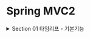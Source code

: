 # Spring MVC2

<details>
<summary>Section 01 타임리프 - 기본기능</summary></summary>
<div markdown="1">

## 타임리프 소개
-  타임리프 특징 
  - 서버 사이드 HTML 렌더링 (SSR)
  - 네츄럴 템플릿
  - 스프링 통합 지원

### 네츄럴 템플릿
- 타임리프는 순수 HTML을 최대한 유지하는 특징이 있다.
- 타임리프로 작성한 파일은 HTML을 유지하기 때문에 웹 브라우저에서 파일을 직접 열어도 내용을 확인할 수 있고, 서버를 통해 뷰 템플릿을 거치면 동적으로 변경된 결과를 확인할 수 있다.
- JSP를 포함한 다른 뷰 템플릿들은 해당 파일을 열면 소스코드와 HTML이 뒤죽박죽 섞여 웹 브라우저에서 정상적인 HTML 결과를 확인할 수 없다.
- 오직 서버를 통해서 렌더링되어야만 화면을 확인할 수 있는 것이다.
- 반면 타임리프는 그렇지 않다. 이렇게 순수 HTML을 그대로 유지하면서 뷰 템플릿도 사용할 수 있는 타임리프의 특징을 네츄럴 템플릿이라 한다.

### 스프링 통합 지원
- 타임리프는 스프링과 자연스럽게 통합되고, 스프링의 다양한 기능을 편리하게 사용할 수 있게 지원한다.

## 타임리프 기본 기능
- 타임리프 사용 선언
  - ```<html xmlns:th="http://www.thymeleaf.org">```
- 기본 표현식
  - ![img.png](img.png)
- https://www.thymeleaf.org/doc/tutorials/3.0/usingthymeleaf.html#standard-expression-syntax

### 텍스트 - text, utext
- 타임리프의 가장 기본 기능인 텍스트를 출력하는 기능을 먼저 알아보자 
- 타임리프는 기본적으로 HTML 태그의 속성에 기능을 정의해서 동작한다.
- HTML의 콘텐츠에 데이터를 출력할 때는 다음과 같이 ```th:text```를 사용하면 된다.
  - ```<span th:text="${data}">```
- HTML 태그의 속성이 아니라 HTML 콘텐츠 영역안에서 직접 데이터를 출력하고 싶으면 다음과 같이 [[...]]를 사용하면 된다.
  - ```[[$data]]```

#### Basic Controller
```java
package hello.thymeleaf.basic;
import org.springframework.stereotype.Controller;
import org.springframework.ui.Model;
import org.springframework.web.bind.annotation.GetMapping;
import org.springframework.web.bind.annotation.RequestMapping;
@Controller
@RequestMapping("/basic")
public class BasicController {
    @GetMapping("/text-basic")
    public String textBasic(Model model) {
        model.addAttribute("data", "Hello Spring!");
        return "basic/text-basic";
    }
}
```
#### /resources/templates/basic/text-basic.html
```html
<!DOCTYPE html>
<html xmlns:th="http://www.thymeleaf.org">
<head>
    <meta charset="UTF-8">
    <title>Title</title>
</head>
<body>
<h1>컨텐츠에 데이터 출력하기</h1>
<ul>
    <li>th:text 사용 <span th:text="${data}"></span></li>
    <li>컨텐츠 안에서 직접 출력하기 = [[${data}]]</li>
</ul>
</body>
</html>
```

### Escape
- HTML 문서는 ```<,>``` 같은 특수 문자를 기반으로 정의된다.
- 따라서 뷰 템플릿으로 HTML 화면을 생성할 때는 출력하는 데이터에 이러한 특수 문자가 있는 것을 주의해서 사용해야 한다.
  - "Hello Spring!" 에서 Hello <b>Spring!</b>으로 ```<b> </b>```태그를 이용해 단어가 진하게 나오도록 해보자
  - 웹브라우저에서 실행해보면 ```Hello <b>Spring!</b>```로 해당 부분을 강조하지 않고 그대로 나오는 것을 확인할 수 있다.
  - 소스보기를 해보면 <부분이 &lt로 변경된 것을 확인할 수 있다. 
### HTML Entity
- 웹 브라우저는 <를 HTML 태그의 시작으로 인식한다. 따라서 <를 태그의 시작이 아니라 문자로 표현할 수 있는 방법이 필요하다
- 이것을 HMTL 엔티티라 한다. 
- HTML에서 사용하는 특수 문자를 HTML 엔티티로 변경하는 것을 이스케이프라 한다.
- 그리고 타임리프가 제공하는 th:text, [[...]]는 기본적으로 이스케이프를 제공한다. 
- ![img_1.png](img_1.png)

### Unescape
- ```<```를 ```&lt```로 인식하지 않도록 이스케이프 기능을 사용하지 않으려면 어떻게 해야할까?
- 타임리프는 다음 두가지 기능을 제공한다.
  - th:text -> th:utext
  - [[...]] -> [(...)]
- ![img_2.png](img_2.png)

### 변수 - SpringEL
- 타임리프에서 변수를 사용할 때는 변수 표현식을 사용한다.
- 변수 표현식 : ```${...}```
- 그리고 이 변수 표현식에는 스프링 EL이라는 스프링이 제공하는 표현식을 사용할 수 있다.
#### 스프링 EL 다양한 표현식
- Object
  - user.username : user의 username을 프로퍼티 접근 user.getUsername()
  - user['username'] : 위와 같음 user.getUsername() (동적으로 갈아낄 수 있음)
  - user.getUsername() : user의 getUsername() 을 직접 호출
- List
  - users[0].username : List에서 첫 번째 회원을 찾고 username 프로퍼티 접근
  - list.get(0).getUsername()
  - users[0]['username'] : 위와 같음
  - users[0].getUsername() : List에서 첫 번째 회원을 찾고 메서드 직접 호출
- Map
  - userMap['userA'].username : Map에서 userA를 찾고, username 프로퍼티 접근
  - map.get("userA").getUsername()
  - userMap['userA']['username'] : 위와 같음
  - userMap['userA'].getUsername() : Map에서 userA를 찾고 메서드 직접 호출

#### 지역 변수 선언
- th:with를 사용하면 지역 변수를 선언해서 사용할 수 있다. 
- 지역 변수는 선언한 태그 안에서만 사용할 수 있다. 

```html
<h1>지역 변수 - (th:with)</h1>
<div th:with="first=${users[0]}">
  <p>처음 사람의 이름은 <span th:text="${first.username}"></span></p>
</div>
```

### 기본 객체들
- 타임리프는 기본 객체들을 제공한다.
- ![img_3.png](img_3.png)
- 또한 param 같은 편의 객체들도 제공한다.
- ![img_4.png](img_4.png)
- 주의! 스프링 부트 3.0부터는 지원하지 않는다.
- 3.0이라면 직접 model에 해당 객체를 추가해서 사용하도록 하자

### 유틸리티 객체와 날짜
- 타임리프는 문자, 숫자, 날짜, URI등을 편리하게 다루는 다양한 유틸리티 객체들을 제공한다.
- 타임리프 유틸리티 객체들
- ![img_5.png](img_5.png)
- 필요할때 레퍼런스를 참고해서 사용하도록 하자

### URL 링크
- 타임리프에서 URL을 생성할 때는 ```@{...}```문법을 사용하면 된다.

```html
<!DOCTYPE html>
<html xmlns:th="http://www.thymeleaf.org">
<head>
  <meta charset="UTF-8">
  <title>Title</title>
</head>
<body>
<h1>URL 링크</h1>
<ul>
  <li><a th:href="@{/hello}">basic url</a></li>
  <li><a th:href="@{/hello(param1=${param1}, param2=${param2})}">hello query
    param</a></li>
  <li><a th:href="@{/hello/{param1}/{param2}(param1=${param1}, param2=$
{param2})}">path variable</a></li>
  <li><a th:href="@{/hello/{param1}(param1=${param1}, param2=$
{param2})}">path variable + query parameter</a></li>
</ul>
</body>
</html>
```
- 단순한 URL
  - ```@{/hello} -> /hello```
- 쿼리파라미터 
  - ```@{/hello(param1=${param1}, param2=${param2})}```
  - ()에 있는 부분은 쿼리파라미터로 처리된다. 
- 경로 변수
  - ```@{/hello/{param1}/{param2}(param1=${param1}, param2=${param2})}```
  - URL 경로상에 변수가 있으면 ()부분은 경로 변수로 처리된다. 
- 경로 변수 + 쿼리 파라미터 
  - ```@{/hello/{param1}(param1=${param1}, param2=${param2})}```
  - 경로 변수와 쿼리파라미터를 함께 사용할 수 있다. 

### 리터럴
- 리터럴은 소스 코드상에 고정된 값을 말하는 용어이다.
- 타임리프는 다음과 같은 리터럴이 있다
  - 문자: 'hello'
  - 숫자: 10
  - 불린: true, false
  - null: null

- 타임리프에서 문자 리터럴은 항상 작은 따옴표로 감싸야 한다
  - ```<span th:text="'hello'">```
- 그런데 문자를 항상 감싸는 것은 귀찮은 일이다
- 공백 없이 쭉 이어진다면 하나의 의미있는 토큰으로 인지하기에 작은 따옴표를 생략해도 괜찮다

### 연산
- 타임리프 연산은 자바와 크게 다르지 않다. 
- HTML안에서 사용하기 때문에 HTML 엔티티를 사용하는 부분만 주의하자

```html
<!DOCTYPE html>
<html xmlns:th="http://www.thymeleaf.org">
<head>
  <meta charset="UTF-8">
  <title>Title</title>
</head>
<body>
<ul>
  <li>산술 연산
    <ul>
      <li>10 + 2 = <span th:text="10 + 2"></span></li>
      <li>10 % 2 == 0 = <span th:text="10 % 2 == 0"></span></li>
    </ul>
  </li>
  <li>비교 연산
    <ul>
      <li>1 > 10 = <span th:text="1 &gt; 10"></span></li>
      <li>1 gt 10 = <span th:text="1 gt 10"></span></li>
      <li>1 >= 10 = <span th:text="1 >= 10"></span></li>
      <li>1 ge 10 = <span th:text="1 ge 10"></span></li>
      <li>1 == 10 = <span th:text="1 == 10"></span></li>
      <li>1 != 10 = <span th:text="1 != 10"></span></li>
    </ul>
  </li>
  <li>조건식
    <ul>
      <li>(10 % 2 == 0)? '짝수':'홀수' = <span th:text="(10 % 2 == 0)? 
'짝수':'홀수'"></span></li>
    </ul>
  </li>
  <li>Elvis 연산자
    <ul>
      <li>${data}?: '데이터가 없습니다.' = <span th:text="${data}?: '데이터가
없습니다.'"></span></li>
      <li>${nullData}?: '데이터가 없습니다.' = <span th:text="${nullData}?: 
'데이터가 없습니다.'"></span></li>
    </ul>
  </li>
  <li>No-Operation
    <ul>
      <li>${data}?: _ = <span th:text="${data}?: _">데이터가 없습니다.</
        span></li>
      <li>${nullData}?: _ = <span th:text="${nullData}?: _">데이터가
없습니다.</span></li>
    </ul>
  </li>
</ul>
</body>
</html>
```
- 비교연산: HTML 엔티티를 사용해야 하는 부분을 주의하자
  - ![img_6.png](img_6.png)
- 조건식: 자바의 조건식과 유사
- Elvis 연산자: 조건식의 편의 버전
- No-Operation: _인 경우 마치 타임리프가 실행되지 않는 것처럼 동작한다 이것을 잘 사용하면 HTML의 내용 그대로 활용할 수 있다

### 속성 값 설정
- 타임리프는 주로 HTML 태그에 th:* 속성을 지정하는 방식으로 동작한다.
- 이를 통해 기존 속성을 대체하도록 할 수 있다.
- ```th:attrappend```를 통하면 속성 값의 뒤에 값을 추가할 수도 있고
- ```th:attrprepend```를 통하면 속성 값의 앞에 값을 추가할 수도 있다
- ```th:classappend```를 이용하면 class 속성에 자연스럽게 추가한다


### 반복 
- 타임리프에서 반복은 th:each를 사용한다.
- 추가로 반복에서 사용할 수 있는 여러 상태 값을 지원한다

#### 반복 기능
- ```<tr th:each="user : ${users}">```
  - 반복시 오른쪽 컬렉션의 값을 하나씩 꺼내서 왼쪽 변수에 담아 태크를 반복 실행한다
  - tr:each는 List뿐만 아니라 Iterable, Enumertation을 구현한 모든 객체에 사용할 수 있다

#### 반복 상태 유지
- 반복의 두번째 파라미터를 설정해서 반복의 상태를 확인할 수 있다
- ```<tr th:each="user, userStat : ${users}">```
- 두번째 파라미터는 생략가능한데 생략하면 지정한 변수명 + Stat으로 사용하면 된다
- ![img_7.png](img_7.png)

### 조건부 평가
- 타임리프의 조건식 : if, unless
- 타임리프는 해당 조건이 맞지 않으면 태그 자체를 렌더링 하지 않는다
- 만약 다음 조건이 false인 경우 ```<span th:text="'미성년자'" th:if="${user.age lt 20}"></span>``` 부분 자체가 렌더링 되지 않고 사라진다.

### 주석
- 표준 HTML 주석
  - 자바스크립트의 표준 HTML 주석은 타임리프가 렌더링 하지 않고, 그대로 남겨둔다.
- 타임리프 파서 주석
  - 타임리프 파서 주석은 타임리프의 진짜 주석이다. 렌더링에서 주석 부분을 삭제한다.
- 타임피르 프로토타입 주석
  - HTML 주석에 약간의 구문을 더한 형태
  - HTML 파일을 웹 브라우저에서 그대로 열어보면 HTML 주석이기 때문에 웹 브라우저가 렌더링 되지 않음
  - 다만 타임리프 렌터링을 거치면 이 부분이 정상 렌더링 된다.

</div>
</details>
